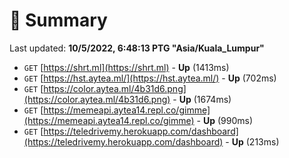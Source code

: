 # 📖 Summary
Last updated: **10/5/2022, 6:48:13 PTG "Asia/Kuala_Lumpur"**

- `GET` [https://shrt.ml](https://shrt.ml) - **Up** (1413ms)
- `GET` [https://hst.aytea.ml/](https://hst.aytea.ml/) - **Up** (702ms)
- `GET` [https://color.aytea.ml/4b31d6.png](https://color.aytea.ml/4b31d6.png) - **Up** (1674ms)
- `GET` [https://memeapi.aytea14.repl.co/gimme](https://memeapi.aytea14.repl.co/gimme) - **Up** (990ms)
- `GET` [https://teledrivemy.herokuapp.com/dashboard](https://teledrivemy.herokuapp.com/dashboard) - **Up** (213ms)
